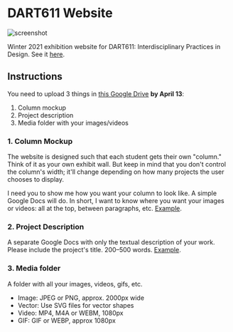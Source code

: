 # DART611 Website

![screenshot](https://user-images.githubusercontent.com/37006580/113519156-840c6e80-9558-11eb-88d0-dd99930dafa7.png "Website screenshot")

Winter 2021 exhibition website for DART611: Interdisciplinary Practices in Design. See it [here](https://dart611expo.netlify.app).

## Instructions

You need to upload 3 things in [this Google Drive](https://drive.google.com/drive/folders/1_h9VrrSlnyya_l3Eez5o_jR_GwNWEhYf) **by April 13**:

1. Column mockup
2. Project description
3. Media folder with your images/videos

### 1. Column Mockup

The website is designed such that each student gets their own "column." Think of it as your own exhibit wall. But keep in mind that you don't control the column's width; it'll change depending on how many projects the user chooses to display.

I need you to show me how you want your column to look like. A simple Google Docs will do. In short, I want to know where you want your images or videos: all at the top, between paragraphs, etc. [Example](https://docs.google.com/document/d/1aCufTuchrPEOY7mQda_BspzOxYeGWkdO-jRHo39OA_U/edit).

### 2. Project Description

A separate Google Docs with only the textual description of your work. Please include the project's title. 200–500 words. [Example](https://docs.google.com/document/d/1yHUYu0JEjeNIWluX51YPwkM8oTGJsU5-iXbqzVP7vxQ/edit).

### 3. Media folder

A folder with all your images, videos, gifs, etc.

-   Image: JPEG or PNG, approx. 2000px wide
-   Vector: Use SVG files for vector shapes
-   Video: MP4, M4A or WEBM, 1080px
-   GIF: GIF or WEBP, approx 1080px
